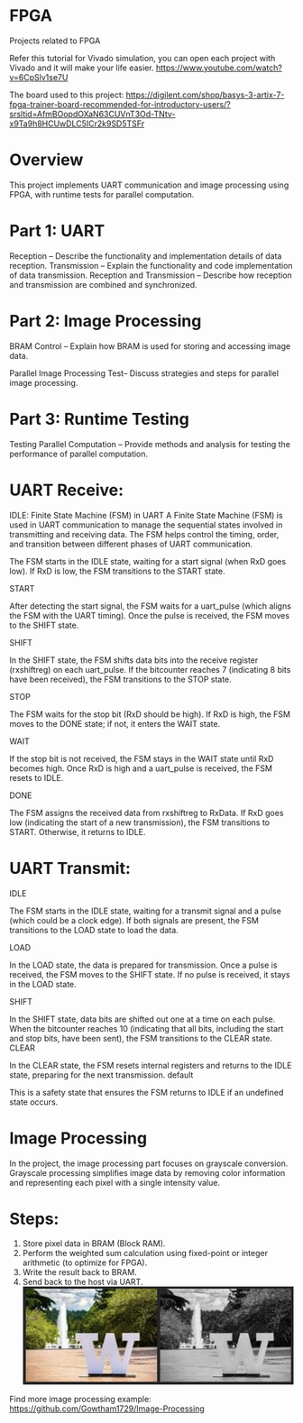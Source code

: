 # FPGA
 Projects related to FPGA

Refer this tutorial for Vivado simulation, you can open each project with Vivado and it will make your life easier.
https://www.youtube.com/watch?v=6CpSlv1se7U

The board used to this project:
https://digilent.com/shop/basys-3-artix-7-fpga-trainer-board-recommended-for-introductory-users/?srsltid=AfmBOopdOXaN63CUVnT3Od-TNtv-x9Ta9h8HCUwDLC5ICr2k9SD5TSFr

# Overview
This project implements UART communication and image processing using FPGA, with runtime tests for parallel computation.

# Part 1: UART
Reception – Describe the functionality and implementation details of data reception.
Transmission – Explain the functionality and code implementation of data transmission.
Reception and Transmission – Describe how reception and transmission are combined and synchronized.

# Part 2: Image Processing
BRAM Control – Explain how BRAM is used for storing and accessing image data.

Parallel Image Processing Test– Discuss strategies and steps for parallel image processing.

# Part 3: Runtime Testing
Testing Parallel Computation – Provide methods and analysis for testing the performance of parallel computation.


# UART Receive:
IDLE:
Finite State Machine (FSM) in UART
A Finite State Machine (FSM) is used in UART communication to manage the sequential states involved in transmitting and receiving data. The FSM helps control the timing, order, and transition between different phases of UART communication.

The FSM starts in the IDLE state, waiting for a start signal (when RxD goes low).
If RxD is low, the FSM transitions to the START state.

START

After detecting the start signal, the FSM waits for a uart_pulse (which aligns the FSM with the UART timing).
Once the pulse is received, the FSM moves to the SHIFT state.

SHIFT

In the SHIFT state, the FSM shifts data bits into the receive register (rxshiftreg) on each uart_pulse.
If the bitcounter reaches 7 (indicating 8 bits have been received), the FSM transitions to the STOP state.

STOP

The FSM waits for the stop bit (RxD should be high).
If RxD is high, the FSM moves to the DONE state; if not, it enters the WAIT state.

WAIT

If the stop bit is not received, the FSM stays in the WAIT state until RxD becomes high.
Once RxD is high and a uart_pulse is received, the FSM resets to IDLE.

DONE

The FSM assigns the received data from rxshiftreg to RxData.
If RxD goes low (indicating the start of a new transmission), the FSM transitions to START.
Otherwise, it returns to IDLE.

# UART Transmit:
IDLE

The FSM starts in the IDLE state, waiting for a transmit signal and a pulse (which could be a clock edge).
If both signals are present, the FSM transitions to the LOAD state to load the data.

LOAD

In the LOAD state, the data is prepared for transmission.
Once a pulse is received, the FSM moves to the SHIFT state.
If no pulse is received, it stays in the LOAD state.

SHIFT

In the SHIFT state, data bits are shifted out one at a time on each pulse.
When the bitcounter reaches 10 (indicating that all bits, including the start and stop bits, have been sent), the FSM transitions to the CLEAR state.
CLEAR

In the CLEAR state, the FSM resets internal registers and returns to the IDLE state, preparing for the next transmission.
default

This is a safety state that ensures the FSM returns to IDLE if an undefined state occurs.

# Image Processing
  
 In the project, the image processing part focuses on grayscale conversion. Grayscale processing simplifies image data by removing color information and representing each pixel with a single intensity value.

# Steps:
1. Store pixel data in BRAM (Block RAM).
2. Perform the weighted sum calculation using fixed-point or integer arithmetic (to optimize for FPGA).
3. Write the result back to BRAM.
4. Send back to the host via UART.
 ![Description](./image_processing/grayscale.jpg)

Find more image processing example: https://github.com/Gowtham1729/Image-Processing
